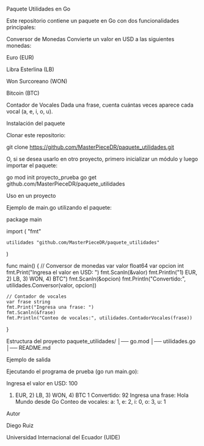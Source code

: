 Paquete Utilidades en Go

Este repositorio contiene un paquete en Go con dos funcionalidades principales:

Conversor de Monedas
Convierte un valor en USD a las siguientes monedas:

Euro (EUR)

Libra Esterlina (LB)

Won Surcoreano (WON)

Bitcoin (BTC)

Contador de Vocales
Dada una frase, cuenta cuántas veces aparece cada vocal (a, e, i, o, u).

Instalación del paquete

Clonar este repositorio:

git clone https://github.com/MasterPieceDR/paquete_utilidades.git


O, si se desea usarlo en otro proyecto, primero inicializar un módulo y luego importar el paquete:

go mod init proyecto_prueba
go get github.com/MasterPieceDR/paquete_utilidades

Uso en un proyecto

Ejemplo de main.go utilizando el paquete:

package main

import (
	"fmt"

	utilidades "github.com/MasterPieceDR/paquete_utilidades"
)

func main() {
	// Conversor de monedas
	var valor float64
	var opcion int
	fmt.Print("Ingresa el valor en USD: ")
	fmt.Scanln(&valor)
	fmt.Println("1) EUR, 2) LB, 3) WON, 4) BTC")
	fmt.Scanln(&opcion)
	fmt.Println("Convertido:", utilidades.Conversor(valor, opcion))

	// Contador de vocales
	var frase string
	fmt.Print("Ingresa una frase: ")
	fmt.Scanln(&frase)
	fmt.Println("Conteo de vocales:", utilidades.ContadorVocales(frase))
}

Estructura del proyecto
paquete_utilidades/
│── go.mod
│── utilidades.go
│── README.md

Ejemplo de salida

Ejecutando el programa de prueba (go run main.go):

Ingresa el valor en USD: 100
1) EUR, 2) LB, 3) WON, 4) BTC
1
Convertido: 92
Ingresa una frase: Hola Mundo desde Go
Conteo de vocales: a: 1, e: 2, i: 0, o: 3, u: 1

Autor

Diego Ruiz

Universidad Internacional del Ecuador (UIDE)
